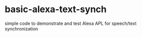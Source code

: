 # basic-alexa-text-synch
simple code to demonstrate and test Alexa APL for speech/text synchronization
